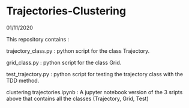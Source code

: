 # Trajectories-Clustering

01/11/2020

This repository contains :

trajectory_class.py : python script for the class Trajectory.

grid_class.py       : python script for the class Grid.

test_trajectory.py  : python script for testing the trajectory class with the TDD method.

clustering trajectories.ipynb : A jupyter notebook version of the 3 sripts above that contains all the classes (Trajectory, Grid, Test)
